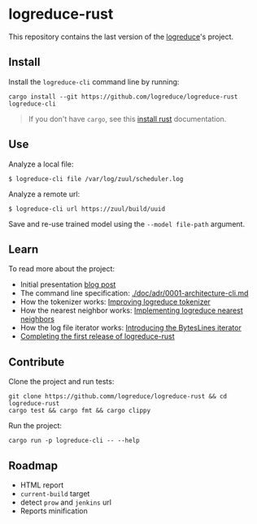 # logreduce-rust

This repository contains the last version of the [logreduce][logreduce]'s project.

## Install

Install the `logreduce-cli` command line by running:

```
cargo install --git https://github.com/logreduce/logreduce-rust logreduce-cli
```

> If you don't have `cargo`, see this [install rust](https://www.rust-lang.org/tools/install) documentation.


## Use

Analyze a local file:

```ShellSession
$ logreduce-cli file /var/log/zuul/scheduler.log
```

Analyze a remote url:

```ShellSession
$ logreduce-cli url https://zuul/build/uuid
```

Save and re-use trained model using the `--model file-path` argument.


## Learn

To read more about the project:

- Initial presentation [blog post](https://opensource.com/article/18/9/quiet-log-noise-python-and-machine-learning)
- The command line specification: [./doc/adr/0001-architecture-cli.md](./doc/adr/0001-architecture-cli.md)
- How the tokenizer works: [Improving logreduce tokenizer](https://www.softwarefactory-project.io/improving-logreduce-with-rust.html)
- How the nearest neighbor works: [Implementing logreduce nearest neighbors](https://www.softwarefactory-project.io/implementing-logreduce-nearest-neighbors-model-in-rust.html)
- How the log file iterator works: [Introducing the BytesLines iterator](https://www.softwarefactory-project.io/introducing-the-byteslines-iterator.html)
- [Completing the first release of logreduce-rust](https://www.softwarefactory-project.io/completing-the-first-release-of-logreduce-rust.html)


## Contribute

Clone the project and run tests:

```
git clone https://github.comm/logreduce/logreduce-rust && cd logreduce-rust
cargo test && cargo fmt && cargo clippy
```

Run the project:

```
cargo run -p logreduce-cli -- --help
```

## Roadmap

* HTML report
* `current-build` target
* detect `prow` and `jenkins` url
* Reports minification


[logreduce]: https://github.com/logreduce/logreduce
